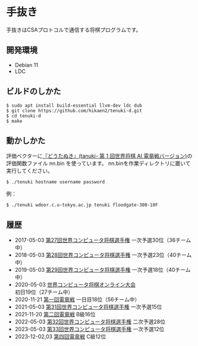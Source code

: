 # 手抜き

手抜きはCSAプロトコルで通信する将棋プログラムです。


## 開発環境

- Debian 11
- LDC


## ビルドのしかた

~~~
$ sudo apt install build-essential llvm-dev ldc dub
$ git clone https://github.com/hikaen2/tenuki-d.git
$ cd tenuki-d
$ make
~~~


## 動かしかた

評価ベクターに[『どうたぬき』(tanuki- 第 1 回世界将棋 AI 電竜戦バージョン)](https://github.com/nodchip/tanuki-/releases/tag/tanuki-denryu1)の評価関数ファイル nn.bin を使っています。
nn.binを作業ディレクトリに置いて実行してください。

~~~
$ ./tenuki hostname username password
~~~

例：
~~~
$ ./tenuki wdoor.c.u-tokyo.ac.jp tenuki floodgate-300-10F
~~~


## 履歴

- 2017-05-03 [第27回世界コンピュータ将棋選手権](http://www2.computer-shogi.org/wcsc27/) 一次予選30位（36チーム中）
- 2018-05-03 [第28回世界コンピュータ将棋選手権](http://www2.computer-shogi.org/wcsc28/) 一次予選23位（40チーム中）
- 2019-05-03 [第29回世界コンピュータ将棋選手権](http://www2.computer-shogi.org/wcsc29/) 一次予選18位（40チーム中）
- 2020-05-03 [世界コンピュータ将棋オンライン大会](http://www2.computer-shogi.org/wcso1.html) 初日19位（27チーム中）
- 2020-11-21 [第一回電竜戦](https://golan.sakura.ne.jp/denryusen/dr1_production/dr1_live.php) 一日目18位（56チーム中）
- 2021-05-03 [第31回世界コンピュータ将棋選手権](http://www2.computer-shogi.org/wcsc31/) 一次予選15位
- 2021-11-20 [第二回電竜戦](https://golan.sakura.ne.jp/denryusen/dr2_production/dr1_live.php) B級16位
- 2022-05-03 [第32回世界コンピュータ将棋選手権](http://www2.computer-shogi.org/wcsc32/) 二次予選28位
- 2023-05-03 [第33回世界コンピュータ将棋選手権](http://www2.computer-shogi.org/wcsc33/) 一次予選12位
- 2023-12-02,03 [第四回電竜戦](https://denryu-sen.jp/denryusen/dr4_production/dr1_live.php) C級12位
